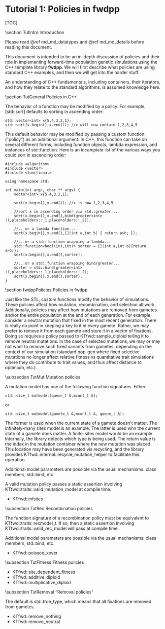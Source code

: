 # Tutorial 1: Policies in fwdpp

[TOC]

\section TutIntro Introduction

Please read @ref md_md_datatypes and @ref md_md_details before reading this document.

This document is intended to be an in-depth discussion of policies and their role in implementing forward-time population genetic simulations using the C++ template library __fwdpp__.  We will first describe what policies are using standard C++ examples, and then we will get into the harder stuff.

An understanding of C++ fundamentals, including containers, their iterators, and how they relate to the standard algorithms, is assumed knowledge here.

\section TutGeneral Policies in C++

The behavior of a function may be modified by a policy.  For example, [std::sort] defaults to sorting in ascending
order:

~~~{.cpp}
std::vector<int> x{5,4,3,2,1};
std::sort(x.begin(),x.end()); //x will now contain 1,2,3,4,5
~~~

This default behavior may be modified by passing a custom function ("policy") as an additional argument.  In C++, this
function can take on several different forms, including function objects, lambda expression, and instances of
std::function. Here is an _incomplete_ list of the various ways you could sort in ascending order:

~~~{.cpp}
#include <algorithm>
#include <vector>
#include <functional>

using namespace std;

int main(int argc, char ** argv) {
	vector<int> x{5,4,3,2,1};

	sort(x.begin(),x.end()); //x is now 1,2,3,4,5

	//sort x in ascending order via std::greater...
	sort(x.begin(),x.end(),bind(greater<int>(),placeholders::_1,placeholders::_2));

	//...or a lambda function...
	sort(x.begin(),x.end(),[](int a,int b) { return a>b; });

	//...or a std::function wrapping a lambda...
	std::function<bool(int,int)> sorter = [](int a,int b){return a>b;};
	sort(x.begin(),x.end(),sorter);

	//...or a std::function wrapping bind/greater...
	sorter = std::bind(greater<int>(),placeholders::_1,placeholders::_2);
	sort(x.begin(),x.end(),sorter);
}
~~~

\section fwdppPolicies Policies in fwdpp

Just like the STL, custom functions modify the behavior of simulations.  These policies affect how mutation,
recombination, and selection all work.  Additionally, policies may affect how mutations are removed from gametes and/or
the entire population at the end of each generation.  For example, consider a neutral mutation that fixed in the most
recent generation.  There is really no point in keeping a key to it in every gamete.  Rather, we may prefer to remove it
from each gamete and store it in a vector of fixations.  Doing so requires a policy passed to KTfwd::sample_diploid
telling it to remove neutral mutations.  In the case of selected mutations, we may or may not want to remove such fixed
variants from gametes, depending on the context of our simulation (standard pop-gen where fixed selective mutations no
longer affect relative fitness	vs quantitative trait simulations where they do contribute to trait values, and thus
affect distance to optimium, etc.).

\subsection TutMut Mutation policies

A mutation model has one of the following function signatures. Either 

~~~{.cpp}
std::size_t mutmodel(queue_t &,mcont_t &);
~~~

or

~~~{.cpp}
std::size_t mutmodel(gamete_t &,mcont_t &, queue_t &);
~~~

The former is used when the current state of a gamete doesn't matter.  The infinitely-many sites model is an example.
The latter is used whn the current state of a gamete does matter.  A finite-sites model would be an example.
Internally, the library detects which type is being used.  The return value is the index in the mutation container where
the new mutation was placed.  This location may have been generated via recycling, and the library provides
KTfwd::internal::recycle_mutation_helper to facilitate this operation.

Additional model parameters are possible via the usual mechanisms: class members, std::bind, etc.

A valid mutation policy passes a static assertion involving KTfwd::traits::valid_mutation_model at compile time.

* KTfwd::infsites

\subsection TutRec Recombination policies

The function signature of a recombination policy must be equivalent to KTfwd::traits::recmodel_t.  If so, then a static
assertion involving KTfwd::traits::valid_rec_model will pass at compile time.

Additional model parameters are possible via the usual mechanisms: class members, std::bind, etc.

* KTfwd::poisson_xover

\subsection TutFitness Fitness policies

* KTfwd::site_dependent_fitness
* KTfwd::additive_diploid
* KTfwd::multiplicative_diploid

\subsection TutRemoval "Removal policies"

The default is std::true_type, which means that all fixations are removed from gametes.

* KTfwd::remove_nothing
* KTfwd::remove_neutral

